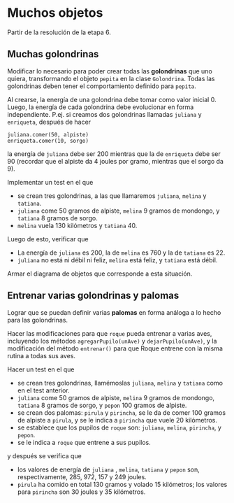 # Muchos objetos

Partir de la resolución de la etapa 6.


## Muchas golondrinas

Modificar lo necesario para poder crear todas las **golondrinas** que uno quiera, transformando el objeto `pepita`  en la clase `Golondrina`.
Todas las golondrinas deben tener el comportamiento definido para `pepita`.

Al crearse, la energía de una golondrina debe tomar como valor inicial 0.
Luego, la energía de cada golondrina debe evolucionar en forma independiente. 
P.ej. si creamos dos golondrinas llamadas `juliana` y `enriqueta`, después de hacer
```
juliana.comer(50, alpiste)
enriqueta.comer(10, sorgo)
```
la energía de `juliana` debe ser 200 mientras que la de `enriqueta` debe ser 90 (recordar que el alpiste da 4 joules por gramo, mientras que el sorgo da 9).

Implementar un test en el que
- se crean tres golondrinas, a las que llamaremos `juliana`, `melina` y `tatiana`.
- `juliana` come 50 gramos de alpiste, `melina` 9 gramos de mondongo, y `tatiana` 8 gramos de sorgo.
- `melina` vuela 130 kilómetros y `tatiana` 40.

Luego de esto, verificar que
- La energía de `juliana` es 200, la de `melina` es 760 y la de `tatiana` es 22.
- `juliana` no está ni débil ni feliz, `melina` está feliz, y `tatiana` está débil.
 
Armar el diagrama de objetos que corresponde a esta situación.


## Entrenar varias golondrinas y palomas

Lograr que se puedan definir varias **palomas** en forma análoga a lo hecho para las golondrinas.

Hacer las modificaciones para que `roque` pueda entrenar a varias aves, incluyendo los métodos `agregarPupilo(unAve)` y `dejarPupilo(unAve)`, y la modificación del método `entrenar()` para que Roque entrene con la misma rutina a todas sus aves.

Hacer un test en el que 
- se crean tres golondrinas, llamémoslas `juliana`, `melina` y `tatiana` como en el test anterior.
- `juliana` come 50 gramos de alpiste, `melina` 9 gramos de mondongo, `tatiana` 8 gramos de sorgo, y `pepon` 100 gramos de alpiste.
- se crean dos palomas: `pirula` y `pirincha`, se le da de comer 100 gramos de alpiste a `pirula`, y se le indica a `pirincha` que vuele 20 kilómetros.
- se establece que los pupilos de `roque` son: `juliana`, `melina`, `pirincha`, y `pepon`.
- se le indica a `roque` que entrene a sus pupilos.

<!---
(vuela 10, come 30 de alpiste, vuela 5, hace lo que quiere)
200 - 6 + 60 - 3.5 - 1.5
--->

y después se verifica que
- los valores de energía de `juliana` , `melina`, `tatiana` y `pepon` son, respectivamente, 285, 972, 157 y 249 joules.
- `pirula` ha comido en total 130 gramos y volado 15 kilómetros; los valores para `pirincha` son 30 joules y 35 kilómetros.



